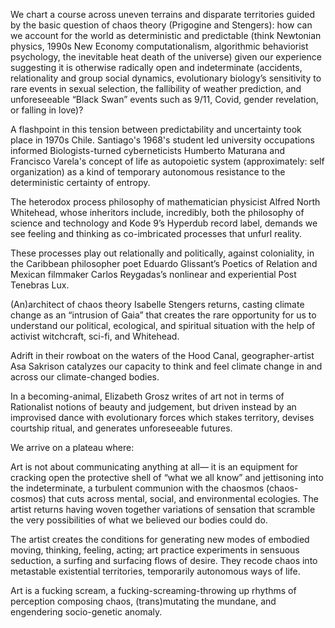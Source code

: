 We chart a course across uneven terrains and disparate territories guided by the basic question of chaos theory (Prigogine and Stengers): how can we account for the world as deterministic and predictable (think Newtonian physics, 1990s New Economy computationalism, algorithmic behaviorist psychology, the inevitable heat death of the universe) given our experience suggesting it is otherwise radically open and indeterminate (accidents, relationality and group social dynamics, evolutionary biology’s sensitivity to rare events in sexual selection, the fallibility of weather prediction, and unforeseeable “Black Swan” events such as 9/11, Covid, gender revelation, or falling in love)?

A flashpoint in this tension between predictability and uncertainty took place in 1970s Chile. Santiago's 1968's student led university occupations informed Biologists-turned cyberneticists Humberto Maturana and Francisco Varela's concept of life as autopoietic system (approximately: self organization) as a kind of temporary autonomous resistance to the deterministic certainty of entropy.

The heterodox process philosophy of mathematician physicist Alfred North Whitehead, whose inheritors include, incredibly, both the philosophy of science and technology and Kode 9’s Hyperdub record label, demands we see feeling and thinking as co-imbricated processes that unfurl reality.

These processes play out relationally and politically, against coloniality, in the Caribbean philosopher poet Eduardo Glissant’s Poetics of Relation and Mexican filmmaker Carlos Reygadas’s nonlinear and experiential Post Tenebras Lux.

(An)architect of chaos theory Isabelle Stengers returns, casting climate change as an “intrusion of Gaia” that creates the rare opportunity for us to understand our political, ecological, and spiritual situation with the help of activist witchcraft, sci-fi, and Whitehead.

Adrift in their rowboat on the waters of the Hood Canal, geographer-artist Asa Sakrison catalyzes our capacity to think and feel climate change in and across our climate-changed bodies.

In a becoming-animal, Elizabeth Grosz writes of art not in terms of Rationalist notions of beauty and judgement, but driven instead by an improvised dance with evolutionary forces which stakes territory, devises courtship ritual, and generates unforeseeable futures.

We arrive on a plateau where:

Art is not about communicating anything at all— it is an equipment for cracking open the protective shell of “what we all know” and jettisoning into the indeterminate, a turbulent communion with the chaosmos (chaos-cosmos) that cuts across mental, social, and environmental ecologies. The artist returns having woven together variations of sensation that scramble the very possibilities of what we believed our bodies could do.

The artist creates the conditions for generating new modes of embodied moving, thinking, feeling, acting; art practice experiments in sensuous seduction, a surfing and surfacing flows of desire. They recode chaos into metastable existential territories, temporarily autonomous ways of life.

Art is a fucking scream, a fucking-screaming-throwing up rhythms of perception composing chaos, (trans)mutating the mundane, and engendering socio-genetic anomaly.

<!-- The story starts long before we were born. It ends long after our deaths. It begins before the birth of the universe, before the concept of birth had learned to move matter, or had been moved to matter. In the same way a story lingers beyond its telling, our story ends in the way all stories strive to: towards a dissipation of its creative energy we were unequipped to notice. Again and again, we are always arriving in the middle.

Franz Joseph Haydn's Creation Oratorio begins with a movement titled: "Aus dem Khaos" (Out of the Chaos). To talk about the emergence of creativity, we don't need to talk about God, but sometimes, we must admit: on one hand, it helps and has helped many people who have walked this Earth. On the other it complexifies, demands us to create faith. If we don't speak of God, more specifically, God as Creator, then we find ourselves with a different problem:

Is all the world a clockwork? When we speak of fate, do we conjure a model of an entirely predetermined universe? When we speak of luck or serendipity, do we conjure a model of a universe which is entirely open to chance? There are other ways to speak of the world which allows us to speak of both at once, which seek to make meaningful distinctions between what and how events can be determined in advance. Not prediction but speculation.

When we talk about chaos, we are speaking at once about order. It's helpful to think of these as verbs or tendencies in constant play. Order needs chaos and chaos needs order, not just in the world, but in our capacity to think with the forces, or rather the nexuses of forces, that move towards order with one hand and to chaos with the other. Evolutionary biology describes a tendency towards diversification over the course of millennia; what we call life is a signpost for a continuously undulating creative difference engine, generating ever more ornate (in)formations and structurations. Thermodynamic physics tells us that the universe tends towards homogenization; the heat death of the universe is signal's surrender to noise on a cosmic timescale. In psychosocial, biological, economic, political, environmental registers, these dynamics continuously play out through the fabric of the world's unfurling.

How to hold both tendencies at once? Chaos theoreticians Ilya Prigogyne and Isabelle Stengers wrote that “we grow in direct proportion to the amount of chaos we can sustain and dissipate” (1984). When we talk about chaos (and order), we are talking about systems, about networks of influence and influencing. We are also talking about our ability to model those systems. What chaos teaches us is about the relevance, possibilities and limitations of modeling. A model seeks to diagram the flows of a system, its changes, its dynamics. A modeling of the starting conditions, an inclusion of the variables that seem to matter, a possibility for speculation about its outcomes.

Models can be useful. A map is a model of the land. Don't mistake the map for the territory, so it goes. But the aphorism goes on, often overlooked: Maps are useful to the extent that their contours index the territory. Something from the territory must always be omitted from a map. What is omitted is a speculation by the mapmaker on what may not be important to the map reader. We may dismiss a model as irrelevant or inaccurate. We may dismiss models altogether as erroneous, but models are not done with us yet: to dismiss modelling as incomplete is itself a modeling in search of completeness from an ungraspable elsewhere.

Rehearsing is a modeling. We are constantly making models; if I start a conversation about a conflict in one way, will it influence how we are able to speak about and process the conflict? We make models about our models: does overthinking the conversation overdetermine my ability to speak and process the conflict, to show up for my conversation partner as supple and sympathetic? There are important political questions modeling: modeling by whom and for whom? Models can tell the state how a population might behave; models might anticipate whether you will buy a product when you are shown an advertisement. Models are worlds; modeling is an image of thought for which it is models all the way down.

There are modes of modeling, or rather: modeling is modal. Art, science, and philosophy are modes of modeling with a common task: to transcend the stupification of what "we all know". "We all know" is a safety blanket that affords comfort and security against the terror of a world in which we don't know what will happen next. It is a technology of ordering our world, a tool that allows us to engage with a model of the world, a protection spell. Art, science, and philosophy have their own equipment for interfacing with the chaotic, for protecting the surveyors of chaos against its more deleterious effects while giving them special purchase on the unprestatable.

These abstract equipments are affective, biological, psychosocial technologies. Whether these modes admit it or not, these technologies emerge from our experiences of the trials in the world. A philosopher pens an essay; a scientist runs an experiment; an artist devises and improvises a performance. The etymology of the word essay, which means literally to try, reveals a common root between experiment and experience. These technologies afford different things. Experimental practice guided by the modern Western scientific method assembles a model of the world through inductive principles laying claim to a general order of things. The scientific method protects against what is unpredictable about individual and specific experience. Artistic practice experiments with the specificity of experience (feeling, perception, and materiality) to express a perspective which models particularity. Artistic practice protects against the violence of inductive generalization, totalization, and universalization of particular experience. Philosophy, like experimental forms of art and science, may do either, or it may seek to create a model of the world which can hold both the particular and the general.

Whatever the case, our experiences persist of both the specific and the general alike. The world oscillates between order and chaos, troubling a dogmatic allegiance either to models of specificity or generality. Through experience, art, science, and philosophy cohere into and reinvent their practices, methods, techniques, and technologies through modeling process. The fashioning of these techniques towards experience evidence different perspectives towards the uncertain nature of the future. We do the same in our everyday, though our models and practices are subject to different scales of peer scrutiny. This continual reinvention shows us that models do not have the last say about what they model; we are transformed by what models show us and fail to reveal or anticipate, and our models are transformed in turn.

Models break down at their limits. When they do, we might realize that we are always arriving in the middle: to compose a system's starting conditions is an act of abstraction. This abstraction, when done well however, is informed by the concrete flux of experience. A good mapmaker knows the territory. But it's impossible to know how the territory will change, how the person who reads the map will show up the territory and how they will depart. You can rehearse a conversation, but it's impossible to account for all the contingencies in the psychic, social, and environmental registers across which a conversation will traverse. Anyone who's gone through a breakup knows as much.

Across mental, social, and environmental registers, our experience is replete with unprestatable events, events that alter the fabric of experience, that blow our models apart entirely: a global pandemic, the death of a friend, the moment you realize you are trans, falling in love. These events are ruptures in the fabric of life, portals to experiences you couldn't have known were possible before, but after which become absolutely necessary to think of at all. The stakes of chaos and order are grounded in the flux of the universe: creativity at scales grand and molecular alike.

This seminar seeks to get a grip in this slippery terrain; to understand what it means to get a grip in a world in which certainty is fleeting at best. How does one, as Ana Ramos puts in, find the ground on which to "stand in the midst" of the world's undulating uncertainty? Most importantly: how are we rewarded by detaching from our compulsions toward an ever more complete model, and yet, what can models sensitive to incompleteness generate new ways of seeing and acting in the world? -->
